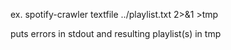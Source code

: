 ex. spotify-crawler textfile ../playlist.txt 2>&1 >tmp

puts errors in stdout and resulting playlist(s) in tmp

